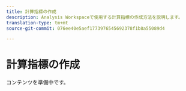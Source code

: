 ```yaml
---
title: 計算指標の作成
description: Analysis Workspaceで使用する計算指標の作成方法を説明します。
translation-type: tm+mt
source-git-commit: 076ee40e5aef1773976545692378f1b8a55089d4

---
```



# 計算指標の作成

コンテンツを準備中です。
